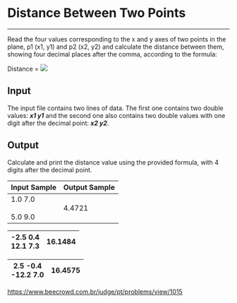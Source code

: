 # Distance Between Two Points

---

Read the four values corresponding to the x and y axes of two points in the plane, p1 (x1, y1) and p2 (x2, y2) and calculate the distance between them, showing four decimal places after the comma, according to the formula:

Distance = ![](https://resources.beecrowd.com.br/gallery/images/problems/UOJ_1015.png)

## Input

The input file contains two lines of data. The first one contains two double values: ***x1 y1*** and the second one also contains two double values with one digit after the decimal point: ***x2 y2***.

## Output

Calculate and print the distance value using the provided formula, with 4 digits after the decimal point.

| Input Sample           | Output Sample |
| ---------------------- | ------------- |
| 1.0 7.0<br><br>5.0 9.0 | 4.4721        |

| -2.5 0.4  <br>12.1 7.3 | 16.1484 |
| ---------------------- | ------- |

| 2.5 -0.4  <br>-12.2 7.0 | 16.4575 |
| ----------------------- | ------- |

https://www.beecrowd.com.br/judge/pt/problems/view/1015

